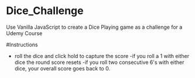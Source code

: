 # Dice_Challenge
Use Vanilla JavaScript to create a Dice Playing game as a challenge for a Udemy Course

#Instructions

- roll the dice and click hold to capture the score
-if you roll a 1 with either dice the round score resets
-if you roll two consecutive 6's with either dice, your overall score goes back to 0.
